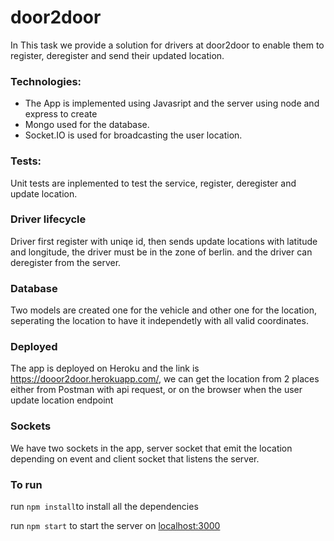 # door2door

In This task we provide a solution for drivers at door2door to enable them to register, deregister and send their updated location.

### Technologies:

- The App is implemented using Javasript and the server using node and express to create 
- Mongo used for the database.
- Socket.IO is used for broadcasting the user location.

### Tests:

Unit tests are inplemented to test the service, register, deregister and update location.

### Driver lifecycle

Driver first register with uniqe id, then sends update locations with latitude and longitude, the driver must be in the zone of berlin. and the driver can deregister from the server.

### Database

Two models are created one for the vehicle and other one for the location, seperating the location to have it independetly with all valid coordinates.

### Deployed

The app is deployed on Heroku and the link is <https://dooor2door.herokuapp.com/>, we can get the location from 2 places either from Postman with api request, or on the browser when the user update location endpoint

### Sockets

We have two sockets in the app, server socket that emit the location depending on event and client socket that listens the server.

### To run
run `npm install`to install all the dependencies

run `npm start` to start the server on <localhost:3000>


